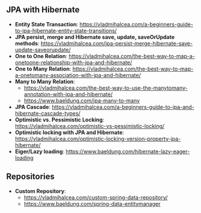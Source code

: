 ## JPA with Hibernate
- **Entity State Transaction**: https://vladmihalcea.com/a-beginners-guide-to-jpa-hibernate-entity-state-transitions/
- **JPA persist, merge and Hibernate save, update, saveOrUpdate methods**: https://vladmihalcea.com/jpa-persist-merge-hibernate-save-update-saveorupdate/
- **One to One Relation**: https://vladmihalcea.com/the-best-way-to-map-a-onetoone-relationship-with-jpa-and-hibernate/
- **One to Many Relation**: https://vladmihalcea.com/the-best-way-to-map-a-onetomany-association-with-jpa-and-hibernate/
- **Many to Many Relation**: 
    - https://vladmihalcea.com/the-best-way-to-use-the-manytomany-annotation-with-jpa-and-hibernate/ 
    - https://www.baeldung.com/jpa-many-to-many
- **JPA Cascade**: https://vladmihalcea.com/a-beginners-guide-to-jpa-and-hibernate-cascade-types/ 
- **Optimistic vs. Pessimistic Locking**: https://vladmihalcea.com/optimistic-vs-pessimistic-locking/
- **Optimistic locking with JPA and Hibernate**: https://vladmihalcea.com/optimistic-locking-version-property-jpa-hibernate/
- **Eiger/Lazy loading**: https://www.baeldung.com/hibernate-lazy-eager-loading 

## Repositories
- **Custom Repository**: 
    -  https://vladmihalcea.com/custom-spring-data-repository/
    -  https://www.baeldung.com/spring-data-entitymanager
 
 
